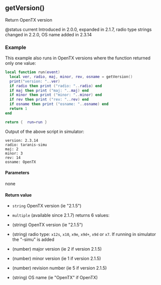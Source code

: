 <!-- This file was generated by the script. Do not edit it, any changes will be lost! -->

## getVersion()



Return OpenTX version

@status current Introduced in 2.0.0, expanded in 2.1.7, radio type strings changed in 2.2.0, OS name added in 2.3.14

### Example

This example also runs in OpenTX versions where the function returned only one value:

```lua
local function run(event)
  local ver, radio, maj, minor, rev, osname = getVersion()
  print("version: "..ver)
  if radio then print ("radio: "..radio) end
  if maj then print ("maj: "..maj) end
  if minor then print ("minor: "..minor) end
  if rev then print ("rev: "..rev) end
  if osname then print ("osname: "..osname) end
  return 1
end

return {  run=run }
```
Output of the above script in simulator:
```
version: 2.3.14
radio: taranis-simu
maj: 2
minor: 3
rev: 14
osname: OpenTX
```


#### Parameters

none

#### Return value

* `string` OpenTX version (ie "2.1.5")

* `multiple` (available since 2.1.7) returns 6 values:
 * (string) OpenTX version (ie "2.1.5")
 * (string) radio type: `x12s`, `x10`, `x9e`, `x9d+`, `x9d` or `x7`.
If running in simulator the "-simu" is added
 * (number) major version (ie 2 if version 2.1.5)
 * (number) minor version (ie 1 if version 2.1.5)
 * (number) revision number (ie 5 if version 2.1.5)
 * (string) OS name (ie "OpenTX" if OpenTX)



